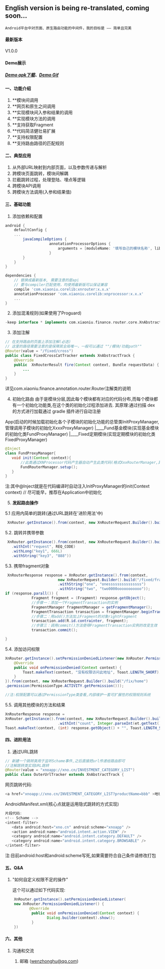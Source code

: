 ## English version is being re-translated, coming soon...

```
Android平台中对页面、原生路由功能的中间件，我的目标是 —— 简单且完美
```
#### 最新版本
V1.0.0

#### Demo展示

##### [Demo apk下载](https://github.com/wenzhonghu/MyRouter/tree/master/demo/myrouter-1.0.0.apk)、[Demo Gif](https://github.com/wenzhonghu/MyRouter/tree/master/demo/router.gif)

#### 一、功能介绍
1. **模块间调用
2. **网页和原生之间调用
3. **实现模块间入参和结果的调用
4. **实现模块方法的调用
5. **支持获取Fragment
6. **代码简洁健壮易扩展
8. **支持权限配置
9. **支持路由路径的匹配规则

#### 二、典型应用
1. 从外部URL映射到内部页面，以及参数传递与解析
2. 跨模块页面跳转，模块间解耦
3. 拦截跳转过程，处理登陆、埋点等逻辑
4. 跨模块API调用
5. 跨模块方法调用(入参和结果值)

#### 三、基础功能
1. 添加依赖和配置
``` gradle
android {
    defaultConfig {
	...
	    javaCompileOptions {
                    annotationProcessorOptions {
                        arguments = [moduleName: '填写自己的模块名称', libPackageName: project.readPackage()]
                    }
        }
    }
}

dependencies {
    // 替换成最新版本, 需要注意的是api
    // 要与compiler匹配使用，均使用最新版可以保证兼容
    compile 'com.xiaoniu.corelib:xnrouter:x.x.x'
    annotationProcessor 'com.xiaoniu.corelib:xnprocessor:x.x.x'
    ...
}
```
2. 添加混淆规则(如果使用了Proguard)
``` gradle
-keep interface * implements com.xiaoniu.finance.router.core.XnAbstractTrack
```
3. 添加注解
``` java
// 在支持路由的页面上添加注解(必选)
// 这里的路径需要注意的是保障其全局唯一，一般可以通过 ""/模块/功能path""
@Router(value = "/fixed/cross")
public class FixedCrossCatTracker extends XnAbstractTrack {
    @Override
    public  XnRouterResult fire(Context context, Bundle requestData) {
        ...
    }
}
```
详见com.xiaoniu.finance.annotation.router.Router注解类的说明


4. 初始化路由
由于是模块分层,因此每个模块都有对应的代码分布,而每个模块都有一个初始化功能类,在这个类的初始化过程添加进去.
其原理:通过扫描 dex 的方式进行加载通过 gradle 插件进行自动注册

App(启动的时候加载初始化各个子模块的初始化功能的总管类InitProxyManager,管理调用子模块的初始化XxxxProxyManager)
|____Fund基金模块(实现基金模块的初始化类FundProxyManager)
|____Fixed定期模块(实现定期模块的初始化类FixedProxyManager)

``` java
@Inject
class FundProxyManager{
   void init(Context context){
       //此类通过XNProcessor代码产生器自动产生此类代码(格式XxxRouterManager,其中Xxx就是gradle配置moduleName参数时)
       FundRouterManager.setup();
   }
}
```
注:其中@Inject就是在代码编译时自动注入InitProxyManager的init(Context context) // 尽可能早，推荐在Application中初始化

5. **发起路由操作**

5.1  应用内简单的跳转(通过URL跳转在'进阶用法'中)
``` java
 XnRouter.getInstance().from(context, new XnRouterRequest.Builder().build("/fund/result"));
```

5.2. 跳转并携带参数
``` java
 XnRouter.getInstance().from(context, new XnRouterRequest.Builder().build("/fund/result2")
   .withInt("request", REQ_CODE)
   .withLong("key1", 666L)
   .withString("key3", "888"))
```

5.3. 携带fragment对象
``` java
 XnRouterResponse response = XnRouter.getInstance().from(context,
                        new XnRouterRequest.Builder().build("/fixed/fragment")
                        .withString("one", "onesssssssssssssss")
                        .withString("two", "two0000ooooooooooo"));
if (response.parall()) {
            Fragment fragment = (Fragment) response.getObject();
            //步骤一：添加一个FragmentTransaction的实例
            FragmentManager fragmentManager = getFragmentManager();
            FragmentTransaction transaction = fragmentManager.beginTransaction();
            //步骤二：用add()方法加上Fragment的对象rightFragment
            transaction.add(R.id.contrainter, fragment);
            //步骤三：调用commit()方法使得FragmentTransaction实例的改变生效
            transaction.commit();

}
```

5.4. 添加访问权限
``` java
XnRouter.getInstance().setPermissionDeniedListener(new XnRouter.PermissionDeniedListener() {
    @Override
    public void onPermissionDenied(Context context) {
        Toast.makeText(context, "没有权限访问此地址", Toast.LENGTH_SHORT).show();
    }
}).from(context, new XnRouterRequest.Builder().build("/fix/home")
.permission(PermissionType.ACTIVITY.getPermission()));

//注:权限配置可以通过PermissionType类查看,内部维护一套可扩展性的权限规则系统
```

5.5. 调用其他模块的方法和结果
``` java
XnRouterResponse response =
XnRouter.getInstance().from(context, new XnRouterRequest.Builder().build("/fixed/sum")
                        .withInt("count", Integer.parseInt(et.getText().toString()));
Toast.makeText(context, (int) response.getObject() + "", Toast.LENGTH_SHORT).show();
```

#### 四、进阶用法
1. 通过URL跳转
``` java
// 新建一个跳转类用于监听Schame事件,之后直接把url传递给路由即可
//注解跳转类实现URL跳转
@Router(value = "xnoapp://xno.cn/INVESTMENT_CATEGORY_LIST")
public class OuterUrlTracker extends XnAbstractTrack {
```
网页跳转代码:
``` javascript
<a href="xnoapp://xno.cn/INVESTMENT_CATEGORY_LIST?productName=bbb" >地址跳转原生界面</a>
```
AndroidManifest.xml(核心点就是运用隐式跳转的方式实现)

``` java
片段代码:
<!-- Schame -->
<intent-filter>
   <data android:host="xno.cn" android:scheme="xnoapp" />
   <action android:name="android.intent.action.VIEW" />
   <category android:name="android.intent.category.DEFAULT" />
   <category android:name="android.intent.category.BROWSABLE" />
</intent-filter>
```
注:目前android:host和android:scheme写死,如果需要符合自己条件请修改打包


#### 五、Q&A
1. "如何自定义权限不足的操作"

    这个可以通过如下代码实现:
``` java
    XnRouter.getInstance().setPermissionDeniedListener(
    new XnRouter.PermissionDeniedListener() {
           @Override
            public void onPermissionDenied(Context context) {
                   Dialog.builder(context).show();
            }
    })
```
#### 六、其他

1. 沟通和交流

    1. 邮箱 (wenzhonghu@qq.com)